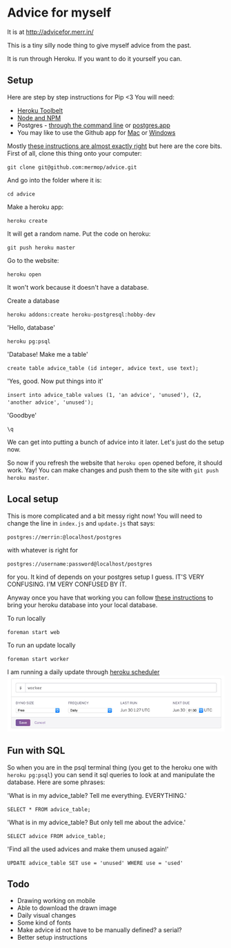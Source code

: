 # Advice for myself
It is at http://advicefor.merr.in/

This is a tiny silly node thing to give myself advice from the past. 

It is run through Heroku. If you want to do it yourself you can.

## Setup
Here are step by step instructions for Pip <3
You will need:

- [Heroku Toolbelt](https://toolbelt.heroku.com/)
- [Node and NPM](https://nodejs.org/download/)
- Postgres - [through the command line](https://wiki.postgresql.org/wiki/Detailed_installation_guides) or [postgres.app](http://postgresapp.com/)
- You may like to use the Github app for [Mac](https://mac.github.com/) or [Windows](https://windows.github.com/)

Mostly [these instructions are almost exactly right](https://devcenter.heroku.com/articles/getting-started-with-nodejs#) but here are the core bits. 
First of all, clone this thing onto your computer:

`git clone git@github.com:mermop/advice.git`

And go into the folder where it is:

`cd advice`

Make a heroku app:

`heroku create`

It will get a random name.
Put the code on heroku:

`git push heroku master`

Go to the website:

`heroku open`

It won't work because it doesn't have a database.

Create a database

`heroku addons:create heroku-postgresql:hobby-dev`

'Hello, database'

`heroku pg:psql`

'Database! Make me a table'

`create table advice_table (id integer, advice text, use text);` 

'Yes, good. Now put things into it'

`insert into advice_table values (1, 'an advice', 'unused'), (2, 'another advice', 'unused');`

'Goodbye'

`\q`

We can get into putting a bunch of advice into it later. Let's just do the setup now.

So now if you refresh the website that `heroku open` opened before, it should work. Yay! You can make changes and push them to the site with `git push heroku master`.

## Local setup

This is more complicated and a bit messy right now! You will need to change the line in `index.js` and `update.js` that says:

`postgres://merrin:@localhost/postgres`

with whatever is right for

`postgres://username:password@localhost/postgres`

for you. It kind of depends on your postgres setup I guess. IT'S VERY CONFUSING. I'M VERY CONFUSED BY IT. 

Anyway once you have that working you can follow [these instructions](https://devcenter.heroku.com/articles/heroku-postgres-import-export) to bring your heroku database into your local database. 

To run locally

`foreman start web`

To run an update locally

`foreman start worker`

I am running a daily update through [heroku scheduler](https://scheduler.heroku.com/dashboard)
![scheduler](readme-screenshots/scheduler.jpg)

## Fun with SQL

So when you are in the psql terminal thing (you get to the heroku one with `heroku pg:psql`) you can send it sql queries to look at and manipulate the database. Here are some phrases:

'What is in my advice_table? Tell me everything. EVERYTHING.'

`SELECT * FROM advice_table;`

'What is in my advice_table? But only tell me about the advice.'

`SELECT advice FROM advice_table;`

'Find all the used advices and make them unused again!'

`UPDATE advice_table SET use = 'unused' WHERE use = 'used'`

## Todo
- Drawing working on mobile
- Able to download the drawn image
- Daily visual changes
- Some kind of fonts
- Make advice id not have to be manually defined? a serial?
- Better setup instructions
